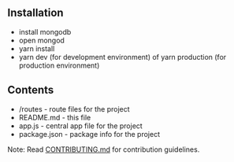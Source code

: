 ## Installation
* install mongodb
* open mongod
* yarn install
* yarn dev (for development environment) of yarn production (for production environment)

## Contents

* /routes - route files for the project
* README.md - this file
* app.js - central app file for the project
* package.json - package info for the project

Note: Read [CONTRIBUTING.md](CONTRIBUTING.md) for contribution guidelines.
